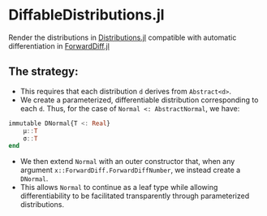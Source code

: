 # DiffableDistributions.jl

Render the distributions in [Distributions.jl](https://github.com/JuliaStats/Distributions.jl) compatible with automatic differentiation in [ForwardDiff.jl](https://github.com/JuliaDiff/ForwardDiff.jl)

## The strategy:
- This requires that each distribution `d` derives from `Abstract<d>`.
- We create a parameterized, differentiable distribution corresponding to each `d`. Thus, for the case of `Normal <: AbstractNormal`, we have:
```julia
immutable DNormal{T <: Real}
    μ::T
    σ::T
end
```
- We then extend `Normal` with an outer constructor that, when any argument `x::ForwardDiff.ForwardDiffNumber`, we instead create a `DNormal`.
- This allows `Normal` to continue as a leaf type while allowing differentiability to be facilitated transparently through parameterized distributions.
